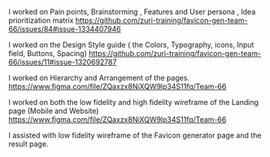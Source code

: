 I worked on Pain points, Brainstorming , Features and  User persona , Idea prioritization matrix 
https://github.com/zuri-training/favicon-gen-team-66/issues/84#issue-1334407946

I worked on the Design Style guide ( the Colors, Typography, icons, Input field, Buttons, Spacing)
https://github.com/zuri-training/favicon-gen-team-66/issues/11#issue-1320692787

I worked on Hierarchy and Arrangement of the pages.
https://www.figma.com/file/ZQaxzx8NiXQW9lp34S11fq/Team-66

I worked on both the low fidelity and high fidelity wireframe of the Landing page (Mobile and Website)
https://www.figma.com/file/ZQaxzx8NiXQW9lp34S11fq/Team-66

I assisted with low fidelity wireframe of the  Favicon generator page and the result page.

